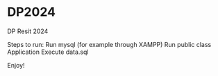 # DP2024
 DP Resit 2024

Steps to run:
Run mysql (for example through XAMPP)
Run public class Application
Execute data.sql

Enjoy!
